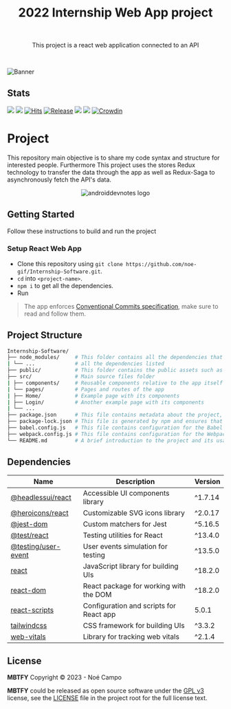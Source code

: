 <h1 align="center">2022 Internship Web App project</h1></br>

<p align="center">
This project is a react web application connected to an API
</p>
<br>

![Banner](https://cdn.discordapp.com/attachments/774360587391860769/1103340434723450991/fzejhfizej.png)

## Stats

![](https://img.shields.io/tokei/lines/noe-gif/Internship-Software?color=orange&label=Total%20Lines&logo=kotlin&logoColor=white)
[![](https://img.shields.io/github/downloads/noe-gif/Internship-Software/total?color=orange&label=Total%20Downloads%20(GitHub)&logo=github&logoColor=white)](https://tooomm.github.io/github-release-stats/?username=noe-gif&repository=Dating-app-React-Native)
[![Hits](https://hits.seeyoufarm.com/api/count/incr/badge.svg?url=https%3A%2F%2Fgithub.com%2Fnoe-gif%Internship-Software&count_bg=%239A3DC8&title_bg=%23555555&icon=tencentweibo.svg&icon_color=%23E7E7E7&title=Total+Visits&edge_flat=false)](https://hits.seeyoufarm.com)
[![Release](https://img.shields.io/github/v/release/noe-gif/Internship-Software?color=52be80&label=Release)](https://github.com/noe-gif/Internship-Software/releases)
![](https://img.shields.io/github/languages/count/noe-gif/Internship-Software?color=white&label=Languages)
![](https://img.shields.io/github/license/noe-gif/Internship-Software?color=red&label=License)
[![Crowdin](https://badges.crowdin.net/inure/localized.svg)](https://crowdin.com/project/inure)

# Project

This repository main objective is to share my code syntax and structure for interested people.
Furthermore This project uses the stores Redux technology to transfer the data through the app as well as Redux-Saga to asynchronously fetch the API's data.

<p align="center">
<img src="assets/lv_0_20230502125528.gif" alt="androiddevnotes logo"></img>
</p>

## Getting Started

Follow these instructions to build and run the project

### Setup React Web App

- Clone this repository using `git clone https://github.com/noe-gif/Internship-Software.git`.
- `cd` into `<project-name>`.
- `npm i` to get all the dependencies.
- Run

> The app enforces [Conventional Commits specification](https://www.conventionalcommits.org/en/v1.0.0/), make sure to read and follow them.

## Project Structure

```bash
Internship-Software/
├── node_modules/     # This folder contains all the dependencies that the project requires, including React itself.
| └── ...             # all the dependencies listed
├── public/           # This folder contains the public assets such as index.html file
├── src/              # Main source files folder
| ├── components/     # Reusable components relative to the app itself
| └── pages/          # Pages and routes of the app
| ├── Home/           # Example page with its components
| ├── Login/          # Another example page with its components
| └── ...
├── package.json      # This file contains metadata about the project, including the project name, version, and dependencies.
├── package-lock.json # This file is generated by npm and ensures that the project's dependencies are installed in a consistent manner.
├── babel.config.js   # This file contains configuration for the Babel transpiler
├── webpack.config.js # This file contains configuration for the Webpack bundler
└── README.md         # A brief introduction to the project and its usage.
```

## Dependencies

| Name                   | Description                              | Version   |
| ---------------------- | ---------------------------------------- | --------- |
| [@headlessui/react]    | Accessible UI components library         | ^1.7.14   |
| [@heroicons/react]     | Customizable SVG icons library           | ^2.0.17   |
| [@jest-dom]            | Custom matchers for Jest                 | ^5.16.5   |
| [@test/react]          | Testing utilities for React              | ^13.4.0   |
| [@testing/user-event]  | User events simulation for testing       | ^13.5.0   |
| [react]                | JavaScript library for building UIs      | ^18.2.0   |
| [react-dom]            | React package for working with the DOM   | ^18.2.0   |
| [react-scripts]        | Configuration and scripts for React app  | 5.0.1     |
| [tailwindcss]          | CSS framework for building UIs           | ^3.3.2    |
| [web-vitals]           | Library for tracking web vitals          | ^2.1.4    |

## License

**MBTFY** Copyright © 2023 - Noé Campo

**MBTFY** could be released as open source software under
the [GPL v3](https://opensource.org/licenses/gpl-3.0.html)
license, see the [LICENSE](./LICENSE) file in the project root for the full license text.

[@headlessui/react]: https://headlessui.dev/react/
[@heroicons/react]: https://heroicons.com/react/
[@jest-dom]: https://testing-library.com/docs/ecosystem-jest-dom/
[@test/react]: https://testing-library.com/docs/react-testing-library/intro/
[@testing/user-event]: https://testing-library.com/docs/ecosystem-user-event/
[react]: https://reactjs.org/docs/getting-started.html
[react-dom]: https://reactjs.org/docs/react-dom.html
[react-scripts]: https://create-react-app.dev/docs/getting-started/
[tailwindcss]: https://tailwindcss.com/docs
[web-vitals]: https://web.dev/vitals/


[tutorial]: assets/lv_0_20230502125528.gif
